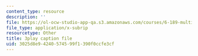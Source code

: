 ```yaml
---
content_type: resource
description: ''
file: https://ol-ocw-studio-app-qa.s3.amazonaws.com/courses/6-189-multicore-programming-primer-january-iap-2007/3025d8e94240574599f1390f0ccfe3cf_G0iYkb9YiRg.vtt
file_type: application/x-subrip
resourcetype: Other
title: 3play caption file
uid: 3025d8e9-4240-5745-99f1-390f0ccfe3cf
---
```

